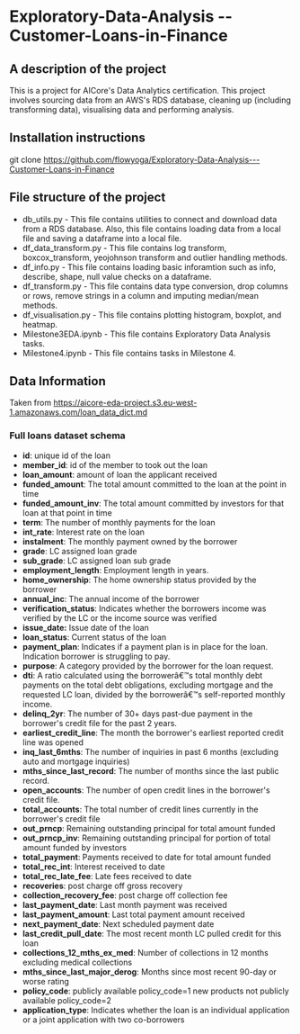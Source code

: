 # Exploratory-Data-Analysis -- Customer-Loans-in-Finance
<!-- 
## Table of Contents  -->

## A description of the project

This is a project for AICore's Data Analytics certification. This project involves sourcing data from an AWS's RDS database, cleaning up (including transforming data), visualising data and performing analysis. 

## Installation instructions

git clone https://github.com/flowyoga/Exploratory-Data-Analysis---Customer-Loans-in-Finance

## File structure of the project

* db_utils.py - This file contains utilities to connect and download data from a RDS database. Also, this file contains loading data from a local file and saving a dataframe into a local file. 
* df_data_transform.py - This file contains log transform, boxcox_transform, yeojohnson transform and outlier handling methods. 
* df_info.py - This file contains loading basic inforamtion such as info, describe, shape, null value checks on a dataframe.
* df_transform.py - This file contains data type conversion, drop columns or rows, remove strings in a column and imputing median/mean methods. 
* df_visualisation.py - This file contains plotting histogram, boxplot, and heatmap. 
* Milestone3EDA.ipynb - This file contains Exploratory Data Analysis tasks.
* Milestone4.ipynb  - This file contains tasks in Milestone 4. 

## Data Information

Taken from https://aicore-eda-project.s3.eu-west-1.amazonaws.com/loan_data_dict.md 

### Full loans dataset schema

- **id**: unique id of the loan
- **member_id**: id of the member to took out the loan
- **loan_amount**: amount of loan the applicant received
- **funded_amount**: The total amount committed to the loan at the point in time 
- **funded_amount_inv**: The total amount committed by investors for that loan at that point in time 
- **term**: The number of monthly payments for the loan
- **int_rate**: Interest rate on the loan
- **instalment**: The monthly payment owned by the borrower
- **grade**: LC assigned loan grade
- **sub_grade**: LC assigned loan sub grade
- **employment_length**: Employment length in years.
- **home_ownership**: The home ownership status provided by the borrower
- **annual_inc**: The annual income of the borrower
- **verification_status**: Indicates whether the borrowers income was verified by the LC or the income source was verified
- **issue_date:** Issue date of the loan
- **loan_status**: Current status of the loan
- **payment_plan**: Indicates if a payment plan is in place for the loan. Indication borrower is struggling to pay.
- **purpose**: A category provided by the borrower for the loan request.
- **dti**: A ratio calculated using the borrowerâ€™s total monthly debt payments on the total debt obligations, excluding mortgage and the requested LC loan, divided by the borrowerâ€™s self-reported monthly income.
- **delinq_2yr**: The number of 30+ days past-due payment in the borrower's credit file for the past 2 years.
- **earliest_credit_line**: The month the borrower's earliest reported credit line was opened
- **inq_last_6mths**: The number of inquiries in past 6 months (excluding auto and mortgage inquiries)
- **mths_since_last_record**: The number of months since the last public record.
- **open_accounts**: The number of open credit lines in the borrower's credit file.
- **total_accounts**: The total number of credit lines currently in the borrower's credit file
- **out_prncp**: Remaining outstanding principal for total amount funded
- **out_prncp_inv**: Remaining outstanding principal for portion of total amount funded by investors
- **total_payment**: Payments received to date for total amount funded
- **total_rec_int**: Interest received to date
- **total_rec_late_fee**: Late fees received to date
- **recoveries**: post charge off gross recovery
- **collection_recovery_fee**: post charge off collection fee
- **last_payment_date**: Last month payment was received
- **last_payment_amount**: Last total payment amount received
- **next_payment_date**: Next scheduled payment date
- **last_credit_pull_date**: The most recent month LC pulled credit for this loan
- **collections_12_mths_ex_med**: Number of collections in 12 months excluding medical collections
- **mths_since_last_major_derog**: Months since most recent 90-day or worse rating
- **policy_code**: publicly available policy_code=1 new products not publicly available policy_code=2
- **application_type**: Indicates whether the loan is an individual application or a joint application with two co-borrowers
